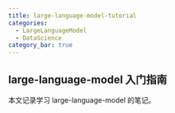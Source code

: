 ```yaml
---
title: large-language-model-tutorial
categories:
  - LargeLanguageModel
  - DataScience
category_bar: true
---
```


## large-language-model 入门指南

本文记录学习 large-language-model 的笔记。
